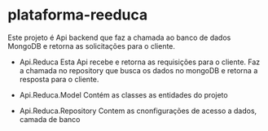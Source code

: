 # plataforma-reeduca

Este projeto é Api backend que faz a chamada ao banco de dados MongoDB e retorna as solicitações para o cliente.

- Api.Reduca
Esta Api recebe e retorna as requisições para o cliente. Faz a chamada no repository que busca os dados no mongoDB e retorna a resposta para o cliente.

- Api.Reduca.Model
Contém as classes as entidades do projeto

- Api.Reduca.Repository
Contem as cnonfigurações de acesso a dados, camada de banco

